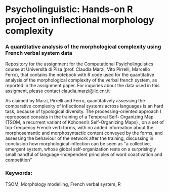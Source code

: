 # Psycholinguistic: Hands-on R project on inflectional morphology complexity
### A quantitative analysis of the morphological complexity using French verbal system data
Repository for the assignment for the Computational Psyicholinguistics course at Università di Pisa (prof. Claudia Marzi, Vito Pirrelli, Marcello Ferro), that contains the notebook with R code used for the quantitative analysis of the morphological complexity of the verbal french system, as reported in the assignment paper.
For inquiries about the data used in this assigment, please contact claudia.marzi@ilc.cnr.it

As claimed by Marzi, Pirrelli and Ferro, quantitatively assessing the comparative complexity of inflectional systems across languages is an hard task, because of typological diversity. 
The processing-oriented approach I reproposed consists in the training of a Temporal Self- Organizing Map (TSOM, a recurrent variant of Kohonen’s Self-Organizing Maps) , on a set of top-frequency French verb forms, with no added information about the morphosemantic and morphosyntactic content conveyed by the forms, and assessing the behaviour of the network after the training, discussing in conclusion how morphological inflection can be seen as "a collective, emergent system, whose global self-organization rests on a surprisingly small handful of language-independent principles of word coactivation and competition"

### Keywords:
TSOM, Morphology modelling, French verbal system, R
